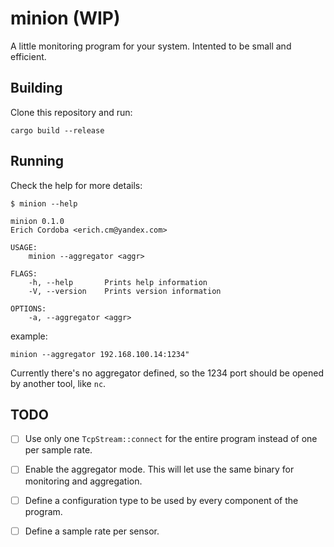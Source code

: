 # minion (WIP)

A little monitoring program for your system. Intented to be small and efficient.

## Building

Clone this repository and run:

```
cargo build --release
```

## Running

Check the help for more details:

```
$ minion --help

minion 0.1.0
Erich Cordoba <erich.cm@yandex.com>

USAGE:
    minion --aggregator <aggr>

FLAGS:
    -h, --help       Prints help information
    -V, --version    Prints version information

OPTIONS:
    -a, --aggregator <aggr>  
```

example:

```
minion --aggregator 192.168.100.14:1234"
```

Currently there's no aggregator defined, so the 1234 port should be opened by another tool, like `nc`.

## TODO

- [ ] Use only one `TcpStream::connect` for the entire program instead of one per sample rate.
- [ ] Enable the aggregator mode. This will let use the same binary for monitoring and aggregation.
- [ ] Define a configuration type to be used by every component of the program.
- [ ] Define a sample rate per sensor.

